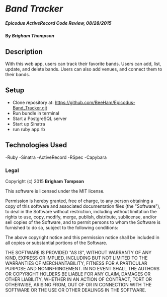 # _Band Tracker_

##### _Epicodus ActiveRecord Code Review, 08/28/2015_

#### By _**Brigham Thompson**_

## Description

With this web app, users can track their favorite bands. Users can add, list, update, and delete bands. Users can also add venues, and connect them to their bands.

## Setup

- Clone repository at: https://github.com/BeeHam/Epicodus-Band_Tracker.git
- Run bundle in terminal
- Start a PostgreSQL server
- Start up Sinatra
- run ruby app.rb

## Technologies Used

-Ruby
-Sinatra
-ActiveRecord
-RSpec
-Capybara


### Legal



Copyright (c) 2015 **Brigham Tompson**

This software is licensed under the MIT license.

Permission is hereby granted, free of charge, to any person obtaining a copy
of this software and associated documentation files (the "Software"), to deal
in the Software without restriction, including without limitation the rights
to use, copy, modify, merge, publish, distribute, sublicense, and/or sell
copies of the Software, and to permit persons to whom the Software is
furnished to do so, subject to the following conditions:

The above copyright notice and this permission notice shall be included in
all copies or substantial portions of the Software.

THE SOFTWARE IS PROVIDED "AS IS", WITHOUT WARRANTY OF ANY KIND, EXPRESS OR
IMPLIED, INCLUDING BUT NOT LIMITED TO THE WARRANTIES OF MERCHANTABILITY,
FITNESS FOR A PARTICULAR PURPOSE AND NONINFRINGEMENT. IN NO EVENT SHALL THE
AUTHORS OR COPYRIGHT HOLDERS BE LIABLE FOR ANY CLAIM, DAMAGES OR OTHER
LIABILITY, WHETHER IN AN ACTION OF CONTRACT, TORT OR OTHERWISE, ARISING FROM,
OUT OF OR IN CONNECTION WITH THE SOFTWARE OR THE USE OR OTHER DEALINGS IN
THE SOFTWARE.

